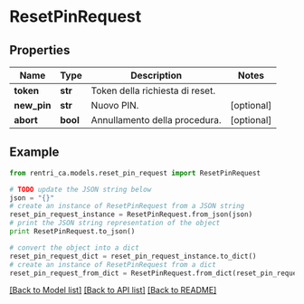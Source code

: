 # ResetPinRequest


## Properties
Name | Type | Description | Notes
------------ | ------------- | ------------- | -------------
**token** | **str** | Token della richiesta di reset. | 
**new_pin** | **str** | Nuovo PIN. | [optional] 
**abort** | **bool** | Annullamento della procedura. | [optional] 

## Example

```python
from rentri_ca.models.reset_pin_request import ResetPinRequest

# TODO update the JSON string below
json = "{}"
# create an instance of ResetPinRequest from a JSON string
reset_pin_request_instance = ResetPinRequest.from_json(json)
# print the JSON string representation of the object
print ResetPinRequest.to_json()

# convert the object into a dict
reset_pin_request_dict = reset_pin_request_instance.to_dict()
# create an instance of ResetPinRequest from a dict
reset_pin_request_from_dict = ResetPinRequest.from_dict(reset_pin_request_dict)
```
[[Back to Model list]](../README.md#documentation-for-models) [[Back to API list]](../README.md#documentation-for-api-endpoints) [[Back to README]](../README.md)


